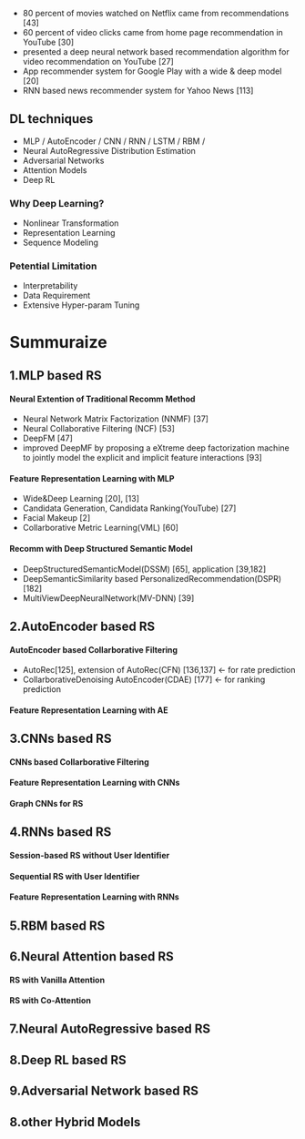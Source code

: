 - 80 percent of movies watched on Netflix came from recommendations [43]
- 60 percent of video clicks came from home page recommendation in YouTube [30]
- presented a deep neural network based recommendation algorithm for video recommendation on YouTube [27] 
- App recommender system for Google Play with a wide & deep model [20]
- RNN based news recommender system for Yahoo News [113]

## DL techniques
- MLP / AutoEncoder / CNN / RNN / LSTM / RBM / 
- Neural AutoRegressive Distribution Estimation
- Adversarial Networks
- Attention Models
- Deep RL

### Why Deep Learning?
- Nonlinear Transformation
- Representation Learning
- Sequence Modeling

### Petential Limitation
- Interpretability
- Data Requirement
- Extensive Hyper-param Tuning

# Summuraize
## 1.MLP based RS
#### Neural Extention of Traditional Recomm Method
* Neural Network Matrix Factorization (NNMF) [37] 
*  Neural Collaborative Filtering (NCF) [53]
* DeepFM [47]
* improved DeepMF by proposing a eXtreme deep factorization machine to jointly model the explicit and implicit feature interactions [93] 
#### Feature Representation Learning with MLP
* Wide&Deep Learning [20], [13]
* Candidata Generation, Candidata Ranking(YouTube) [27]
* Facial Makeup [2]
* Collarborative Metric Learning(VML) [60]
#### Recomm with Deep Structured Semantic Model
* DeepStructuredSemanticModel(DSSM) [65], application [39,182]
* DeepSemanticSimilarity based PersonalizedRecommendation(DSPR) [182]
* MultiViewDeepNeuralNetwork(MV-DNN) [39]

## 2.AutoEncoder based RS
#### AutoEncoder based Collarborative Filtering
* AutoRec[125], extension of AutoRec(CFN) [136,137]   <- for rate prediction
* CollarborativeDenoising AutoEncoder(CDAE) [177]   <- for ranking prediction

#### Feature Representation Learning with AE

## 3.CNNs based RS
#### CNNs based Collarborative Filtering
#### Feature Representation Learning with CNNs
#### Graph CNNs for RS

## 4.RNNs based RS
#### Session-based RS without User Identifier
#### Sequential RS with User Identifier
#### Feature Representation Learning with RNNs

## 5.RBM based RS

## 6.Neural Attention based RS
#### RS with Vanilla Attention
#### RS with Co-Attention

## 7.Neural AutoRegressive based RS
## 8.Deep RL based RS
## 9.Adversarial Network based RS

## 8.other Hybrid Models
